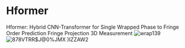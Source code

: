 # Hformer
Hformer: Hybrid CNN-Transformer for Single Wrapped Phase to Fringe Order Prediction Fringe Projection 3D Measurement
![wrap139](https://user-images.githubusercontent.com/84077203/137653421-9d4baef7-0bc9-4c4a-affe-726cfe87a15c.png)
![878VTRR$J@0%JMX )IZZAW2](https://user-images.githubusercontent.com/84077203/137653551-be676025-2fa9-4633-be37-a65fe2d8b330.png)
